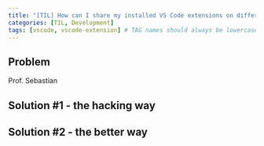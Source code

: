 ```yaml
---
title: "[TIL] How can I share my installed VS Code extensions on different machines?"
categories: [TIL, Development]
tags: [vscode, vscode-extension] # TAG names should always be lowercase
---
```


## Problem

Prof. Sebastian

## Solution #1 - the hacking way


## Solution #2 - the better way
